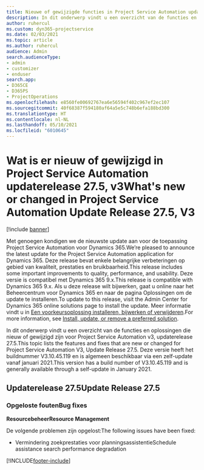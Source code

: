 ```yaml
---
title: Nieuwe of gewijzigde functies in Project Service Automation updaterelease 27.5 Hotfix, V3
description: In dit onderwerp vindt u een overzicht van de functies en oplossingen die beschikbaar zijn in Project Service Automation updaterelease 27.5 Hotfix, V3.
author: ruhercul
ms.custom: dyn365-projectservice
ms.date: 02/03/2021
ms.topic: article
ms.author: ruhercul
audience: Admin
search.audienceType:
- admin
- customizer
- enduser
search.app:
- D365CE
- D365PS
- ProjectOperations
ms.openlocfilehash: e8560fe00692767ea6e56594f402c967ef2ec107
ms.sourcegitcommit: 40f68387f594180af64a5e5c748b6efa188bd300
ms.translationtype: HT
ms.contentlocale: nl-NL
ms.lasthandoff: 05/10/2021
ms.locfileid: "6010645"
---
```

# <a name="whats-new-or-changed-in-project-service-automation-update-release-275-v3"></a><span data-ttu-id="63319-103">Wat is er nieuw of gewijzigd in Project Service Automation updaterelease 27.5, v3</span><span class="sxs-lookup"><span data-stu-id="63319-103">What's new or changed in Project Service Automation Update Release 27.5, V3</span></span>

[!include [banner](../includes/psa-now-project-operations.md)]

<span data-ttu-id="63319-104">Met genoegen kondigen we de nieuwste update aan voor de toepassing Project Service Automation voor Dynamics 365.</span><span class="sxs-lookup"><span data-stu-id="63319-104">We’re pleased to announce the latest update for the Project Service Automation application for Dynamics 365.</span></span> <span data-ttu-id="63319-105">Deze release bevat enkele belangrijke verbeteringen op gebied van kwaliteit, prestaties en bruikbaarheid.</span><span class="sxs-lookup"><span data-stu-id="63319-105">This release includes some important improvements to quality, performance, and usability.</span></span> <span data-ttu-id="63319-106">Deze versie is compatibel met Dynamics 365 9.x.</span><span class="sxs-lookup"><span data-stu-id="63319-106">This release is compatible with Dynamics 365 9.x.</span></span> <span data-ttu-id="63319-107">Als u deze release wilt bijwerken, gaat u online naar het Beheercentrum voor Dynamics 365 en naar de pagina Oplossingen om de update te installeren.</span><span class="sxs-lookup"><span data-stu-id="63319-107">To update to this release, visit the Admin Center for Dynamics 365 online solutions page to install the update.</span></span> <span data-ttu-id="63319-108">Meer informatie vindt u in [Een voorkeursoplossing installeren, bijwerken of verwijderen](/power-platform/admin/install-remove-preferred-solution).</span><span class="sxs-lookup"><span data-stu-id="63319-108">For more information, see [Install, update, or remove a preferred solution](/power-platform/admin/install-remove-preferred-solution).</span></span>

<span data-ttu-id="63319-109">In dit onderwerp vindt u een overzicht van de functies en oplossingen die nieuw of gewijzigd zijn voor Project Service Automation v3, updaterelease 27.5.</span><span class="sxs-lookup"><span data-stu-id="63319-109">This topic lists the features and fixes that are new or changed for Project Service Automation V3, Update Release 27.5.</span></span> <span data-ttu-id="63319-110">Deze versie heeft het buildnummer V3.10.45.119 en is algemeen beschikbaar via een zelf-update vanaf januari 2021.</span><span class="sxs-lookup"><span data-stu-id="63319-110">This version has a build number of V3.10.45.119 and is generally available through a self-update in January 2021.</span></span>

## <a name="update-release-275"></a><span data-ttu-id="63319-111">Updaterelease 27.5</span><span class="sxs-lookup"><span data-stu-id="63319-111">Update Release 27.5</span></span>

### <a name="bug-fixes"></a><span data-ttu-id="63319-112">Opgeloste fouten</span><span class="sxs-lookup"><span data-stu-id="63319-112">Bug fixes</span></span>


<span data-ttu-id="63319-113">**Resourcebeheer**</span><span class="sxs-lookup"><span data-stu-id="63319-113">**Resource Management**</span></span>

<span data-ttu-id="63319-114">De volgende problemen zijn opgelost:</span><span class="sxs-lookup"><span data-stu-id="63319-114">The following issues have been fixed:</span></span>

- <span data-ttu-id="63319-115">Vermindering zoekprestaties voor planningsassistentie</span><span class="sxs-lookup"><span data-stu-id="63319-115">Schedule assistance search performance degradation</span></span>


[!INCLUDE[footer-include](../includes/footer-banner.md)]
